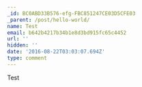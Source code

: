```yaml
---
_id: BC0ABD33B576-efg-FBC851247CE03D5CFE03
_parent: /post/hello-world/
name: Test
email: b642b4217b34b1e8d3bd915fc65c4452
url: ''
hidden: ''
date: '2016-08-22T03:03:07.694Z'
type: comment
---
```


Test

